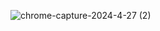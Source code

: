 ![chrome-capture-2024-4-27 (2)](https://github.com/danielpvpao/PathChoice/assets/96553464/5f0e3b4f-06d3-4c71-8031-a9b433950dde)
